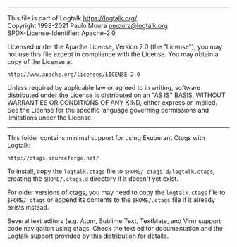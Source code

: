 ________________________________________________________________________

This file is part of Logtalk <https://logtalk.org/>  
Copyright 1998-2021 Paulo Moura <pmoura@logtalk.org>  
SPDX-License-Identifier: Apache-2.0

Licensed under the Apache License, Version 2.0 (the "License");
you may not use this file except in compliance with the License.
You may obtain a copy of the License at

    http://www.apache.org/licenses/LICENSE-2.0

Unless required by applicable law or agreed to in writing, software
distributed under the License is distributed on an "AS IS" BASIS,
WITHOUT WARRANTIES OR CONDITIONS OF ANY KIND, either express or implied.
See the License for the specific language governing permissions and
limitations under the License.
________________________________________________________________________


This folder contains minimal support for using Exuberant Ctags  with Logtalk:

	http://ctags.sourceforge.net/

To install, copy the `logtalk.ctags` file to `$HOME/.ctags.d/logtalk.ctags`,
creating the `$HOME/.ctags.d` directory if it doesn't yet exist.

For older versions of ctags, you may need to copy the `logtalk.ctags` file to
`$HOME/.ctags` or append its contents to the `$HOME/.ctags` file if it already
exists instead.

Several text editors (e.g. Atom, Sublime Text, TextMate, and Vim) support code
navigation using ctags. Check the text editor documentation and the Logtalk
support provided by this distribution for details.

